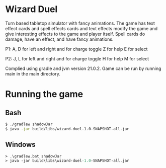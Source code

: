 # Wizard Duel

Turn based tabletop simulator with fancy animations. The game has text effect cards and spell effects cards and 
text effects modify the game and give interesting effects to the game and player itself.
Spell cards do damage, have an effect, and have fancy animations. 

P1:
A, D for left and right and for charge toggle
Z for help
E for select

P2:
J, L for left and right and for charge toggle
H for help
M for select

Complied using gradle and jvm version 21.0.2. 
Game can be run by running main in the main directory.

# Running the game

## Bash

```sh
$ ./gradlew shadowJar
$ java -jar build/libs/wizard-duel-1.0-SNAPSHOT-all.jar
```

## Windows

```ps
> .\gradlew.bat shadowJar
> java -jar build\libs\wizard-duel-1.0-SNAPSHOT-all.jar
```
